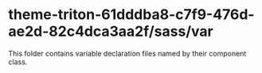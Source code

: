 # theme-triton-61dddba8-c7f9-476d-ae2d-82c4dca3aa2f/sass/var

This folder contains variable declaration files named by their component class.
